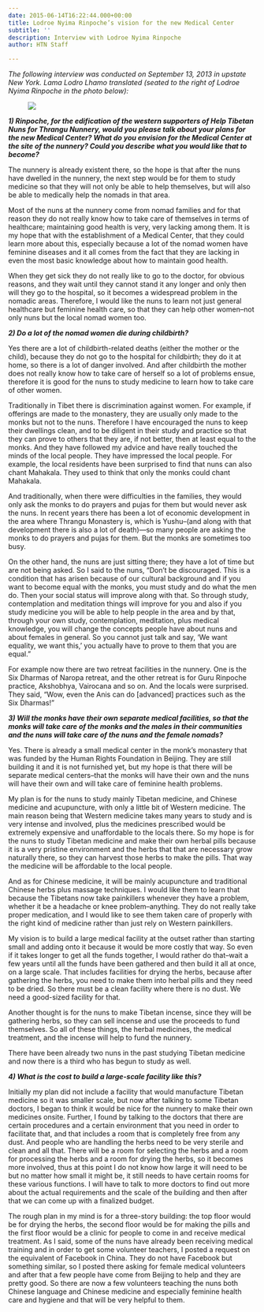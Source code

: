 ```yaml
---
date: 2015-06-14T16:22:44.000+00:00
title: Lodroe Nyima Rinpoche’s vision for the new Medical Center
subtitle: ''
description: Interview with Lodroe Nyima Rinpoche
author: HTN Staff

---
```

_The following interview was conducted on September 13, 2013 in upstate New York. Lama Lodro Lhamo translated (seated to the right of Lodroe Nyima Rinpoche in the photo below):_

<figure>

![](/media/3-Lamas.jpeg)

</figure>

**_1) Rinpoche, for the edification of the western supporters of Help Tibetan Nuns for Thrangu Nunnery, would you please talk about your plans for the new Medical Center? What do you envision for the Medical Center at the site of the nunnery? Could you describe what you would like that to become?_**

The nunnery is already existent there, so the hope is that after the nuns have dwelled in the nunnery, the next step would be for them to study medicine so that they will not only be able to help themselves, but will also be able to medically help the nomads in that area.

Most of the nuns at the nunnery come from nomad families and for that reason they do not really know how to take care of themselves in terms of healthcare; maintaining good health is very, very lacking among them. It is my hope that with the establishment of a Medical Center, that they could learn more about this, especially because a lot of the nomad women have feminine diseases and it all comes from the fact that they are lacking in even the most basic knowledge about how to maintain good health.

When they get sick they do not really like to go to the doctor, for obvious reasons, and they wait until they cannot stand it any longer and only then will they go to the hospital, so it becomes a widespread problem in the nomadic areas. Therefore, I would like the nuns to learn not just general healthcare but feminine health care, so that they can help other women–not only nuns but the local nomad women too.

**_2) Do a lot of the nomad women die during childbirth?_**

Yes there are a lot of childbirth-related deaths (either the mother or the child), because they do not go to the hospital for childbirth; they do it at home, so there is a lot of danger involved. And after childbirth the mother does not really know how to take care of herself so a lot of problems ensue, therefore it is good for the nuns to study medicine to learn how to take care of other women.

Traditionally in Tibet there is discrimination against women. For example, if offerings are made to the monastery, they are usually only made to the monks but not to the nuns. Therefore I have encouraged the nuns to keep their dwellings clean, and to be diligent in their study and practice so that they can prove to others that they are, if not better, then at least equal to the monks. And they have followed my advice and have really touched the minds of the local people. They have impressed the local people. For example, the local residents have been surprised to find that nuns can also chant Mahakala. They used to think that only the monks could chant Mahakala.

And traditionally, when there were difficulties in the families, they would only ask the monks to do prayers and pujas for them but would never ask the nuns. In recent years there has been a lot of economic development in the area where Thrangu Monastery is, which is Yushu–(and along with that development there is also a lot of death)—so many people are asking the monks to do prayers and pujas for them. But the monks are sometimes too busy.

On the other hand, the nuns are just sitting there; they have a lot of time but are not being asked. So I said to the nuns, “Don’t be discouraged. This is a condition that has arisen because of our cultural background and if you want to become equal with the monks, you must study and do what the men do. Then your social status will improve along with that. So through study, contemplation and meditation things will improve for you and also if you study medicine you will be able to help people in the area and by that, through your own study, contemplation, meditation, plus medical knowledge, you will change the concepts people have about nuns and about females in general. So you cannot just talk and say, ‘We want equality, we want this,’ you actually have to prove to them that you are equal.”

For example now there are two retreat facilities in the nunnery. One is the Six Dharmas of Naropa retreat, and the other retreat is for Guru Rinpoche practice, Akshobhya, Vairocana and so on. And the locals were surprised. They said, “Wow, even the Anis can do \[advanced\] practices such as the Six Dharmas!”

**_3) Will the monks have their own separate medical facilities, so that the monks will take care of the monks and the males in their communities and the nuns will take care of the nuns and the female nomads?_**

Yes. There is already a small medical center in the monk’s monastery that was funded by the Human Rights Foundation in Beijing. They are still building it and it is not furnished yet, but my hope is that there will be separate medical centers–that the monks will have their own and the nuns will have their own and will take care of feminine health problems.

My plan is for the nuns to study mainly Tibetan medicine, and Chinese medicine and acupuncture, with only a little bit of Western medicine. The main reason being that Western medicine takes many years to study and is very intense and involved, plus the medicines prescribed would be extremely expensive and unaffordable to the locals there. So my hope is for the nuns to study Tibetan medicine and make their own herbal pills because it is a very pristine environment and the herbs that that are necessary grow naturally there, so they can harvest those herbs to make the pills. That way the medicine will be affordable to the local people.

And as for Chinese medicine, it will be mainly acupuncture and traditional Chinese herbs plus massage techniques. I would like them to learn that because the Tibetans now take painkillers whenever they have a problem, whether it be a headache or knee problem–anything. They do not really take proper medication, and I would like to see them taken care of properly with the right kind of medicine rather than just rely on Western painkillers.

My vision is to build a large medical facility at the outset rather than starting small and adding onto it because it would be more costly that way. So even if it takes longer to get all the funds together, I would rather do that–wait a few years until all the funds have been gathered and then build it all at once, on a large scale. That includes facilities for drying the herbs, because after gathering the herbs, you need to make them into herbal pills and they need to be dried. So there must be a clean facility where there is no dust. We need a good-sized facility for that.

Another thought is for the nuns to make Tibetan incense, since they will be gathering herbs, so they can sell incense and use the proceeds to fund themselves. So all of these things, the herbal medicines, the medical treatment, and the incense will help to fund the nunnery.

There have been already two nuns in the past studying Tibetan medicine and now there is a third who has begun to study as well.

**_4) What is the cost to build a large-scale facility like this?_**

Initially my plan did not include a facility that would manufacture Tibetan medicine so it was smaller scale, but now after talking to some Tibetan doctors, I began to think it would be nice for the nunnery to make their own medicines onsite. Further, I found by talking to the doctors that there are certain procedures and a certain environment that you need in order to facilitate that, and that includes a room that is completely free from any dust. And people who are handling the herbs need to be very sterile and clean and all that. There will be a room for selecting the herbs and a room for processing the herbs and a room for drying the herbs, so it becomes more involved, thus at this point I do not know how large it will need to be but no matter how small it might be, it still needs to have certain rooms for these various functions. I will have to talk to more doctors to find out more about the actual requirements and the scale of the building and then after that we can come up with a finalized budget.

The rough plan in my mind is for a three-story building: the top floor would be for drying the herbs, the second floor would be for making the pills and the first floor would be a clinic for people to come in and receive medical treatment. As I said, some of the nuns have already been receiving medical training and in order to get some volunteer teachers, I posted a request on the equivalent of Facebook in China. They do not have Facebook but something similar, so I posted there asking for female medical volunteers and after that a few people have come from Beijing to help and they are pretty good. So there are now a few volunteers teaching the nuns both Chinese language and Chinese medicine and especially feminine health care and hygiene and that will be very helpful to them.
